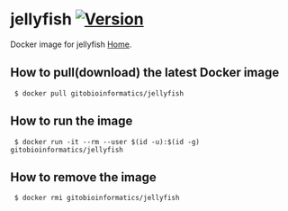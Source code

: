 # jellyfish [![Version](https://img.shields.io/badge/Version-2.2.10-blue.svg)]()

Docker image for jellyfish [Home][Homepage].

## How to pull(download) the latest Docker image
```
 $ docker pull gitobioinformatics/jellyfish
```

## How to run the image
```
 $ docker run -it --rm --user $(id -u):$(id -g) gitobioinformatics/jellyfish
```

## How to remove the image
```
 $ docker rmi gitobioinformatics/jellyfish
```

[DockerHub]: (https://hub.docker.com/r/gitobioinformatics/jellyfish)
[Quay]: (https://quay.io/repository/gitobioinformatics/jellyfish)
[Homepage]: (http://www.genome.umd.edu/jellyfish.html)

